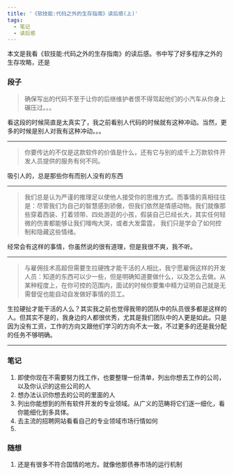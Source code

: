 ```yaml
---
title: '《软技能:代码之外的生存指南》读后感(上)'
tags:
  - 笔记
  - 读后感
---
```


本文是我看《软技能:代码之外的生存指南》的读后感。书中写了好多程序之外的生存攻略，还是


### 段子

> 确保写出的代码不至于让你的后继维护者恨不得驾起他们的小汽车从你身上碾压过。。。

看这段的时候简直是太真实了，我之前看别人代码的时候就有这种冲动。当然，更多的时候是别人对我有这种冲动。。。

---

> 你要传达的不仅是这款软件的价值是什么，还有它与别的成千上万款软件开发人员提供的服务有何不同。

吸引人的，总是那些你有而别人没有的东西

---

> 我们总是认为严谨的推理足以使他人接受你的思维方式。而事情的真相往往是：尽管我们为自己的智慧感到骄傲，但我们依然是情感动物。我们就像那些穿着西装、打着领带、四处游逛的小孩，假装自己已经长大，其实任何轻微的伤害都能够让我们嚎啕大哭，或者大发雷霆， 我们只是学会了如何控制和隐藏这些情绪。

经常会有这样的事情，你虽然说的很有道理，但是我很不爽，我不听。

---

> 与雇佣技术高超但需要生拉硬拽才能干活的人相比，我宁愿雇佣这样的开发人员：知道的东西可以少一些，但是明确知道要做什么，以及怎么去做。从某种程度上，在你可控的范围内，面试的时候你要集中精力证明自己就是无需督促也能自动自发做好事情的员工。

生拉硬扯才能干活的人么？其实我之前也觉得我带的团队中的队员很多都是这样的人。但其实不是的，我身边的人都很优秀，尤其是我们团队中的人更是如此。只是因为没有工资，工作的方向又跟他们学习的方向不太一致，不过更多的还是我分配的任务不够明确。

---

>

### 笔记
1. 即使你现在不需要努力找工作，也要整理一份清单，列出你想去工作的公司，以及你认识的这些公司的人
1. 想办法认识你想去的公司的里面的人
1. 列出你能想到的所有软件开发的专业领域。从广义的范畴将它们逐一细化，看你能细化到多具体。
1. 去主流的招聘网站看看自己的专业领域市场行情如何
1.

### 随想

1. 还是有很多不符合国情的地方。就像他那债券市场的运行机制
